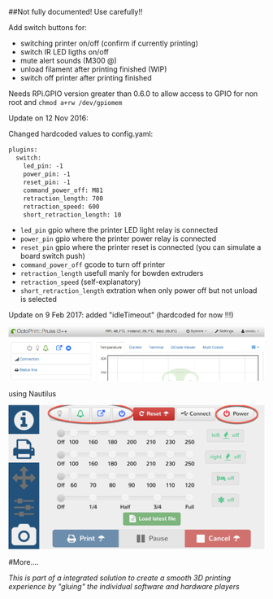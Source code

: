 ##Not fully documented! Use carefully!! 

Add switch buttons for:
- switching printer on/off (confirm if currently printing)
- switch  IR LED ligths on/off
- mute alert sounds (M300 @)
- unload filament after printing finished (WIP)
- switch off printer after printing finished

Needs RPi.GPIO version greater than 0.6.0 to allow access to GPIO for non root and `chmod a+rw /dev/gpiomem`

Update on 12 Nov 2016:

Changed hardcoded values to config.yaml:

```
plugins:
  switch:
    led_pin: -1
    power_pin: -1
    reset_pin: -1
    command_power_off: M81
    retraction_length: 700
	retraction_speed: 600
	short_retraction_length: 10
```


- `led_pin` gpio where the printer LED light relay is connected
- `power_pin` gpio where the printer power relay is connected
- `reset_pin` gpio where the printer reset is connected (you can simulate a board switch push)
- `command_power_off` gcode to turn off printer 
- `retraction_length` usefull manly for bowden extruders
- `retraction_speed` (self-explanatory)
- `short_retraction_length` extration when only power off but not unload is selected

Update on 9 Feb 2017:
	added "idleTimeout" (hardcoded for now !!!) 

![screenshot](screenshot_1.png)

using Nautilus

![screenshot](screenshot_2.png)

#More....

_This is part of a integrated solution to create a smooth 3D printing experience by "gluing" the individual software and hardware players_

